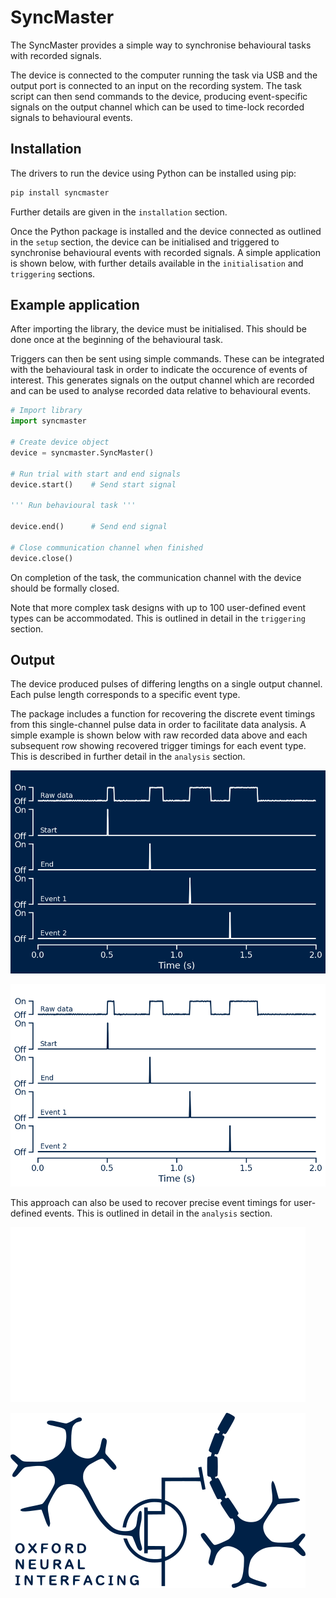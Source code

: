 SyncMaster
================

<!-- WARNING: THIS FILE WAS AUTOGENERATED! DO NOT EDIT! -->

The SyncMaster provides a simple way to synchronise behavioural tasks
with recorded signals.

The device is connected to the computer running the task via USB and the
output port is connected to an input on the recording system. The task
script can then send commands to the device, producing event-specific
signals on the output channel which can be used to time-lock recorded
signals to behavioural events.

## Installation

The drivers to run the device using Python can be installed using pip:

``` sh
pip install syncmaster
```

Further details are given in the `installation` section.

Once the Python package is installed and the device connected as
outlined in the `setup` section, the device can be initialised and
triggered to synchronise behavioural events with recorded signals. A
simple application is shown below, with further details available in the
`initialisation` and `triggering` sections.

## Example application

After importing the library, the device must be initialised. This should
be done once at the beginning of the behavioural task.

Triggers can then be sent using simple commands. These can be integrated
with the behavioural task in order to indicate the occurence of events
of interest. This generates signals on the output channel which are
recorded and can be used to analyse recorded data relative to
behavioural events.

``` python
# Import library
import syncmaster

# Create device object
device = syncmaster.SyncMaster()

# Run trial with start and end signals
device.start()    # Send start signal

''' Run behavioural task '''

device.end()      # Send end signal

# Close communication channel when finished
device.close()
```

On completion of the task, the communication channel with the device
should be formally closed.

Note that more complex task designs with up to 100 user-defined event
types can be accommodated. This is outlined in detail in the
`triggering` section.

## Output

The device produced pulses of differing lengths on a single output
channel. Each pulse length corresponds to a specific event type.

The package includes a function for recovering the discrete event
timings from this single-channel pulse data in order to facilitate data
analysis. A simple example is shown below with raw recorded data above
and each subsequent row showing recovered trigger timings for each event
type. This is described in further detail in the `analysis` section.

![](index_files/figure-commonmark/cell-3-output-1.png)

![](index_files/figure-commonmark/cell-4-output-1.png)

This approach can also be used to recover precise event timings for
user-defined events. This is outlined in detail in the `analysis`
section.

<div class="dark-mode">

![Oxford Neural Interfacing 2023](oni.png)

</div>

<div class="light-mode">

![Oxford Neural Interfacing 2023](oni_blue.png)

</div>
